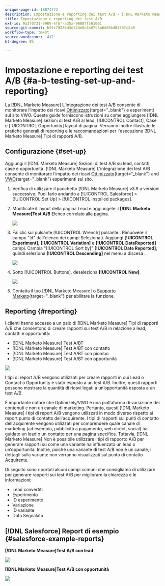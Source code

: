 ```yaml
---
unique-page-id: 18874773
description: Impostazione e reporting dei test A/B - [!DNL Marketo Measure] - Documentazione del prodotto
title: Impostazione e reporting dei test A/B
exl-id: 9a3f0731-5909-4fbf-a35a-9608ff561061
source-git-commit: b59c79236d3e324e8c8b07c5a6d68bd8176fc8a9
workflow-type: tm+mt
source-wordcount: '412'
ht-degree: 0%

---
```


# Impostazione e reporting dei test A/B {#a-b-testing-set-up-and-reporting}

La [!DNL Marketo Measure] L’integrazione dei test A/B consente di monitorare l’impatto dei ricavi [Ottimizzato](https://optimizely.com/){target="_blank"} e esperimenti sul sito VWO. Queste guide forniscono istruzioni su come aggiungere [!DNL Marketo Measure] sezioni di test A/B al lead, [!UICONTROL Contact], Case e [!UICONTROL Opportunity] layout di pagina. Verranno inoltre illustrate le pratiche generali di reporting e le raccomandazioni per l&#39;esecuzione [!DNL Marketo Measure] Tipi di rapporti A/B.

## Configurazione {#set-up}

Aggiungi il [!DNL Marketo Measure] Sezioni di test A/B su lead, contatti, case e opportunità. [!DNL Marketo Measure] L’integrazione dei test A/B consente di monitorare l’impatto dei ricavi [Ottimizzato](https://optimizely.com/){target="_blank"} and [VWO](https://vwo.com/){target="_blank"} esperimenti sul sito.

1. Verifica di utilizzare il pacchetto [!DNL Marketo Measure] v3.9 o versioni successive. Puoi farlo andando a [!UICONTROL Salesforce] >[!UICONTROL Set Up] > [!UICONTROL Installed packages].
1. Modificate il layout della pagina Lead e aggiungete il **[!DNL Marketo Measure]Test A/B** Elenco correlato alla pagina.

   ![](assets/1.png)

1. Fai clic sul pulsante [!UICONTROL Wrench] pulsante . Rimuovere il campo &quot;Id&quot; dall&#39;elenco dei campi Selezionati. Aggiungi **[!UICONTROL Experiment]**, **[!UICONTROL Variation]** e **[!UICONTROL DateReported]** campi. Cambia &quot;[!UICONTROL Sort by]&quot; **[!UICONTROL Date Reported]**, quindi seleziona **[!UICONTROL Descending]** nel menu a discesa .

   ![](assets/2.png)

1. Sotto [!UICONTROL Buttons], deseleziona **[!UICONTROL New]**.

   ![](assets/3.png)

1. Contatta il tuo [!DNL Marketo Measure] o [Supporto Marketo](https://nation.marketo.com/t5/support/ct-p/Support){target="_blank"} per abilitare la funzione.

## Reporting {#reporting}

I clienti hanno accesso a un paio di [!DNL Marketo Measure] Tipi di rapporti A/B che consentono di creare rapporti sui test A/B in relazione a lead, contatti e opportunità:

* [!DNL Marketo Measure] Test A/BT
* [!DNL Marketo Measure] Test A/BT con contatto
* [!DNL Marketo Measure] Test A/BT con piombo
* [!DNL Marketo Measure] Test A/BT con opportunità

![](assets/4.png)

I tipi di report A/B vengono utilizzati per creare rapporti in cui Lead o Contact o Opportunity è stato esposto a un test A/B. Inoltre, questi rapporti possono mostrare la quantità di ricavi legati a un’opportunità esposta a un test A/B.

È importante notare che Optimizely/VWO è una piattaforma di variazione dei contenuti e non un canale di marketing. Pertanto, questi [!DNL Marketo Measure] I tipi di report A/B vengono utilizzati in modo diverso rispetto ai report punto di contatto dell&#39;acquirente. I tipi di rapporti sui punti di contatto dell’acquirente vengono utilizzati per comprendere quale canale di marketing (ad esempio, pubblicità a pagamento, web direct, social) ha guidato un lead o un contatto per una pagina specifica. Tuttavia, [!DNL Marketo Measure] Non è possibile utilizzare i tipi di rapporto A/B per generare rapporti su come una variante ha influenzato un lead o un’opportunità. Inoltre, poiché una variante di test A/B non è un canale, i dettagli sulla variante non verranno visualizzati sul punto di contatto Acquirente.

Di seguito sono riportati alcuni campi comuni che consigliamo di utilizzare per generare rapporti sui test A/B per migliorare la chiarezza e le informazioni:

* Lead convertiti
* Esperimento
* ID esperimento
* Variazione
* ID variante
* Data Segnalata

## [!DNL Salesforce] Report di esempio {#salesforce-example-reports}

**[!DNL Marketo Measure]Test A/B con lead**

![](assets/5.png)

**[!DNL Marketo Measure]Test A/B con opportunità**

![](assets/6.png)
